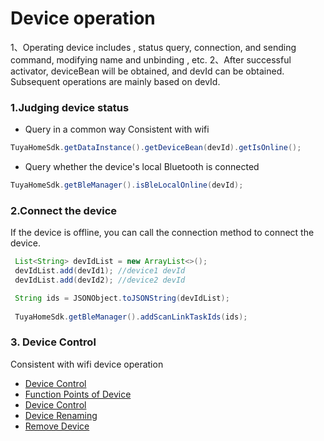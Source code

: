 # Device operation
1、Operating device includes , status query, connection, and sending command, modifying name and unbinding , etc.
2、After successful activator, deviceBean will be obtained, and devId can be obtained. Subsequent operations are mainly based on devId.

### 1.Judging device status
* Query in a common way Consistent with wifi
```java
TuyaHomeSdk.getDataInstance().getDeviceBean(devId).getIsOnline();
```
* Query whether the device's local Bluetooth is connected
```java
TuyaHomeSdk.getBleManager().isBleLocalOnline(devId);
```

### 2.Connect the device
If the device is offline, you can call the connection method to connect the device.
```java
 List<String> devIdList = new ArrayList<>();
 devIdList.add(devId1); //device1 devId
 devIdList.add(devId2); //device2 devId

 String ids = JSONObject.toJSONString(devIdList);
     
 TuyaHomeSdk.getBleManager().addScanLinkTaskIds(ids);
```

### 3. Device Control
Consistent with wifi device operation
  * [Device Control](./resource/Device.md)
  * [Function Points of Device](./resource/Device.md#function-points-of-device)
  * [Device Control](./resource/Device.md#device-control)
  * [Device Renaming](./resource/Device.md#device-renaming)
  * [Remove Device](./resource/Device.md#remove-device)